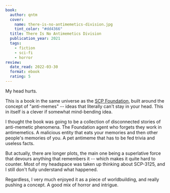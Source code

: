 ```yaml
---
book:
  author: qntm
  cover:
    name: there-is-no-antimemetics-division.jpg
    tint_color: "#dd4366"
  title: There Is No Antimemetics Division
  publication_year: 2021
  tags:
    - fiction
    - sci-fi
    - horror
review:
  date_read: 2022-03-30
  format: ebook
  rating: 5
---
```


My head hurts.

This is a book in the same universe as the [SCP Foundation], built around the concept of "anti-memes" -- ideas that literally can't stay in your head.
This in itself is a clever if somewhat mind-bending idea.

I thought the book was going to be a collection of disconnected stories of anti-memetic phenomena.
The Foundation agent who forgets they work in antimemetics.
A malicious entity that eats your memories and then other people's memories of you.
A pet antimeme that has to be fed trivia and useless facts.

But actually, there are longer plots, the main one being a superlative force that devours anything that remembers it -- which makes it quite hard to counter.
Most of my headspace was taken up thinking about SCP-3125, and I still don't fully understand what happened.

Regardless, I very much enjoyed it as a piece of worldbuilding, and really pushing a concept.
A good mix of horror and intrigue.

[SCP Foundation]: https://en.wikipedia.org/wiki/SCP_Foundation
